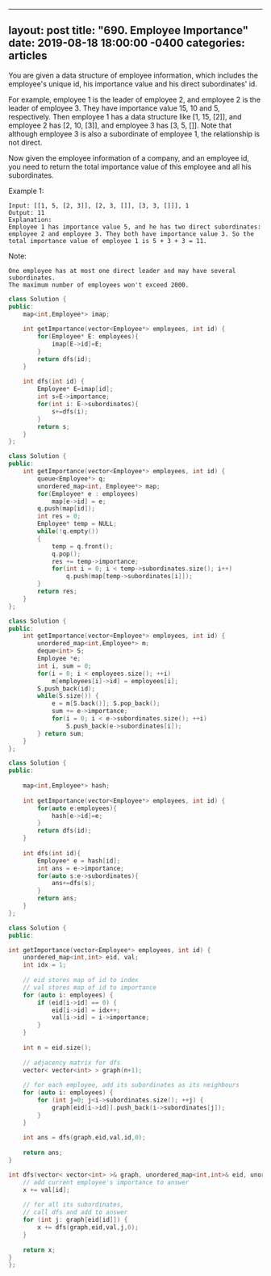 

---
layout: post
title:  "690. Employee Importance"
date: 2019-08-18 18:00:00 -0400
categories: articles
---

You are given a data structure of employee information, which includes the employee's unique id, his importance value and his direct subordinates' id.

For example, employee 1 is the leader of employee 2, and employee 2 is the leader of employee 3. They have importance value 15, 10 and 5, respectively. Then employee 1 has a data structure like [1, 15, [2]], and employee 2 has [2, 10, [3]], and employee 3 has [3, 5, []]. Note that although employee 3 is also a subordinate of employee 1, the relationship is not direct.

Now given the employee information of a company, and an employee id, you need to return the total importance value of this employee and all his subordinates.

Example 1:
```
Input: [[1, 5, [2, 3]], [2, 3, []], [3, 3, []]], 1
Output: 11
Explanation:
Employee 1 has importance value 5, and he has two direct subordinates: employee 2 and employee 3. They both have importance value 3. So the total importance value of employee 1 is 5 + 3 + 3 = 11.
```
Note:
```
One employee has at most one direct leader and may have several subordinates.
The maximum number of employees won't exceed 2000.
```
```c++
class Solution {
public:
    map<int,Employee*> imap;
    
    int getImportance(vector<Employee*> employees, int id) {
        for(Employee* E: employees){
            imap[E->id]=E;
        }
        return dfs(id);
    }
    
    int dfs(int id) {
        Employee* E=imap[id];
        int s=E->importance;
        for(int i: E->subordinates){
            s+=dfs(i);
        }
        return s;
    }
};
```
```c++
class Solution {
public:
    int getImportance(vector<Employee*> employees, int id) {
        queue<Employee*> q;
        unordered_map<int, Employee*> map;
        for(Employee* e : employees)
            map[e->id] = e;
        q.push(map[id]);
        int res = 0;
        Employee* temp = NULL;
        while(!q.empty())
        {
            temp = q.front();
            q.pop();
            res += temp->importance;
            for(int i = 0; i < temp->subordinates.size(); i++)
                q.push(map[temp->subordinates[i]]);
        }
        return res;
    }
};
```
```c++
class Solution {
public:
    int getImportance(vector<Employee*> employees, int id) {
        unordered_map<int,Employee*> m;        
        deque<int> S;
        Employee *e;
        int i, sum = 0;
        for(i = 0; i < employees.size(); ++i)
            m[employees[i]->id] = employees[i];
        S.push_back(id);
        while(S.size()) {
            e = m[S.back()]; S.pop_back();
            sum += e->importance;
            for(i = 0; i < e->subordinates.size(); ++i)
                S.push_back(e->subordinates[i]);
        } return sum;
    }
};
```
```c++
class Solution {
public:
    
    map<int,Employee*> hash;
    
    int getImportance(vector<Employee*> employees, int id) {
        for(auto e:employees){
            hash[e->id]=e;
        }
        return dfs(id);
    }
    
    int dfs(int id){
        Employee* e = hash[id];
        int ans = e->importance;
        for(auto s:e->subordinates){
            ans+=dfs(s);
        }
        return ans;
    }
};
```

```c++
class Solution {
public:

int getImportance(vector<Employee*> employees, int id) {
    unordered_map<int,int> eid, val;
    int idx = 1;
    
    // eid stores map of id to index
    // val stores map of id to importance
    for (auto i: employees) {
        if (eid[i->id] == 0) {
            eid[i->id] = idx++;
            val[i->id] = i->importance;
        }
    }
    
    int n = eid.size();
    
    // adjacency matrix for dfs
    vector< vector<int> > graph(n+1);
    
    // for each employee, add its subordinates as its neighbours
    for (auto i: employees) {
        for (int j=0; j<i->subordinates.size(); ++j) {
            graph[eid[i->id]].push_back(i->subordinates[j]);
        }
    }
    
    int ans = dfs(graph,eid,val,id,0);
    
    return ans;
}

int dfs(vector< vector<int> >& graph, unordered_map<int,int>& eid, unordered_map<int,int>& val, int id, int x) {
    // add current employee's importance to answer
    x += val[id];
    
    // for all its subordinates,
    // call dfs and add to answer
    for (int j: graph[eid[id]]) {
        x += dfs(graph,eid,val,j,0);
    }
    
    return x;
}
};
```